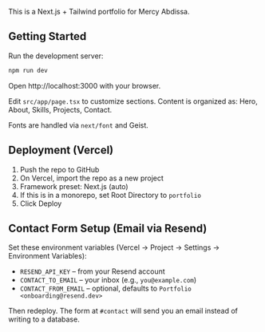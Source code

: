 This is a Next.js + Tailwind portfolio for Mercy Abdissa.

## Getting Started

Run the development server:

```bash
npm run dev
```

Open http://localhost:3000 with your browser.

Edit `src/app/page.tsx` to customize sections. Content is organized as: Hero, About, Skills, Projects, Contact.

Fonts are handled via `next/font` and Geist.

## Deployment (Vercel)

1. Push the repo to GitHub
2. On Vercel, import the repo as a new project
3. Framework preset: Next.js (auto)
4. If this is in a monorepo, set Root Directory to `portfolio`
5. Click Deploy

## Contact Form Setup (Email via Resend)

Set these environment variables (Vercel → Project → Settings → Environment Variables):

- `RESEND_API_KEY` – from your Resend account
- `CONTACT_TO_EMAIL` – your inbox (e.g., `you@example.com`)
- `CONTACT_FROM_EMAIL` – optional, defaults to `Portfolio <onboarding@resend.dev>`

Then redeploy. The form at `#contact` will send you an email instead of writing to a database.
